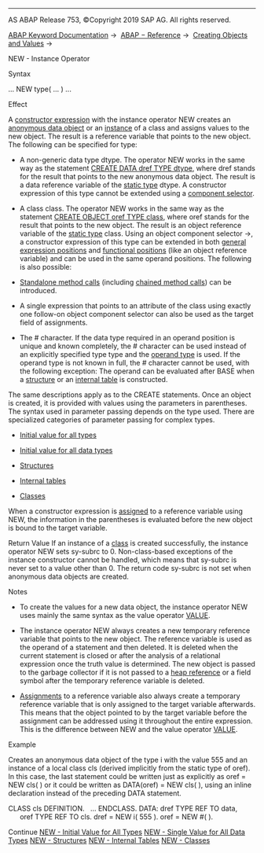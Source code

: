   

* * *

AS ABAP Release 753, ©Copyright 2019 SAP AG. All rights reserved.

[ABAP Keyword Documentation](javascript:call_link\('abenabap.htm'\)) →  [ABAP − Reference](javascript:call_link\('abenabap_reference.htm'\)) →  [Creating Objects and Values](javascript:call_link\('abencreate_objects.htm'\)) → 

NEW - Instance Operator

Syntax

... NEW type( ... ) ...

Effect

A [constructor expression](javascript:call_link\('abenconstructor_expressions.htm'\)) with the instance operator NEW creates an [anonymous data object](javascript:call_link\('abenanonymous_data_object_glosry.htm'\) "Glossary Entry") or an [instance](javascript:call_link\('abeninstance_glosry.htm'\) "Glossary Entry") of a class and assigns values to the new object. The result is a reference variable that points to the new object. The following can be specified for type:

-   A non-generic data type dtype.
    The operator NEW works in the same way as the statement [CREATE DATA dref TYPE dtype](javascript:call_link\('abapcreate_data_existing.htm'\)), where dref stands for the result that points to the new anonymous data object. The result is a data reference variable of the [static type](javascript:call_link\('abenstatic_type_glosry.htm'\) "Glossary Entry") dtype. A constructor expression of this type cannot be extended using a [component selector](javascript:call_link\('abencomponent_selector_glosry.htm'\) "Glossary Entry").

-   A class class.
    The operator NEW works in the same way as the statement [CREATE OBJECT oref TYPE class](javascript:call_link\('abapcreate_object_explicit.htm'\)), where oref stands for the result that points to the new object. The result is an object reference variable of the [static type](javascript:call_link\('abenstatic_type_glosry.htm'\) "Glossary Entry") class. Using an object component selector \->, a constructor expression of this type can be extended in both [general expression positions](javascript:call_link\('abengeneral_expression_positions.htm'\)) and [functional positions](javascript:call_link\('abenfunctional_positions.htm'\)) (like an object reference variable) and can be used in the same operand positions. The following is also possible:

-   [Standalone method calls](javascript:call_link\('abapcall_method_static_short.htm'\)) (including [chained method calls](javascript:call_link\('abenchained_method_call_glosry.htm'\) "Glossary Entry")) can be introduced.

-   A single expression that points to an attribute of the class using exactly one follow-on object component selector can also be used as the target field of assignments.

-   The # character.
    If the data type required in an operand position is unique and known completely, the # character can be used instead of an explicitly specified type type and the [operand type](javascript:call_link\('abenoperand_type_glosry.htm'\) "Glossary Entry") is used. If the operand type is not known in full, the # character cannot be used, with the following exception: The operand can be evaluated after BASE when a [structure](javascript:call_link\('abennew_constructor_params_struct.htm'\)) or an [internal table](javascript:call_link\('abennew_constructor_params_itab.htm'\)) is constructed.

The same descriptions apply as to the CREATE statements. Once an object is created, it is provided with values using the parameters in parentheses. The syntax used in parameter passing depends on the type used. There are specialized categories of parameter passing for complex types.

-   [Initial value for all types](javascript:call_link\('abennew_constructor_params_initial.htm'\))

-   [Initial value for all data types](javascript:call_link\('abennew_constructor_params_single.htm'\))

-   [Structures](javascript:call_link\('abennew_constructor_params_struct.htm'\))

-   [Internal tables](javascript:call_link\('abennew_constructor_params_itab.htm'\))

-   [Classes](javascript:call_link\('abennew_constructor_params_class.htm'\))

When a constructor expression is [assigned](javascript:call_link\('abenequals_operator.htm'\)) to a reference variable using NEW, the information in the parentheses is evaluated before the new object is bound to the target variable.

Return Value
If an instance of a [class](javascript:call_link\('abennew_constructor_params_class.htm'\)) is created successfully, the instance operator NEW sets sy-subrc to 0. Non-class-based exceptions of the instance constructor cannot be handled, which means that sy-subrc is never set to a value other than 0. The return code sy-subrc is not set when anonymous data objects are created.

Notes

-   To create the values for a new data object, the instance operator NEW uses mainly the same syntax as the value operator [VALUE](javascript:call_link\('abenconstructor_expression_value.htm'\)).

-   The instance operator NEW always creates a new temporary reference variable that points to the new object. The reference variable is used as the operand of a statement and then deleted. It is deleted when the current statement is closed or after the analysis of a relational expression once the truth value is determined. The new object is passed to the garbage collector if it is not passed to a [heap reference](javascript:call_link\('abenheap_reference_glosry.htm'\) "Glossary Entry") or a field symbol after the temporary reference variable is deleted.

-   [Assignments](javascript:call_link\('abenequals_operator.htm'\)) to a reference variable also always create a temporary reference variable that is only assigned to the target variable afterwards. This means that the object pointed to by the target variable before the assignment can be addressed using it throughout the entire expression. This is the difference between NEW and the value operator [VALUE](javascript:call_link\('abenconstructor_expression_value.htm'\)).

Example

Creates an anonymous data object of the type i with the value 555 and an instance of a local class cls (derived implicitly from the static type of oref). In this case, the last statement could be written just as explicitly as oref = NEW cls( ) or it could be written as DATA(oref) = NEW cls( ), using an inline declaration instead of the preceding DATA statement.

CLASS cls DEFINITION.
  ...
ENDCLASS.
DATA: dref TYPE REF TO data,
      oref TYPE REF TO cls.
dref = NEW i( 555 ).
oref = NEW #( ).

Continue
[NEW - Initial Value for All Types](javascript:call_link\('abennew_constructor_params_initial.htm'\))
[NEW - Single Value for All Data Types](javascript:call_link\('abennew_constructor_params_single.htm'\))
[NEW - Structures](javascript:call_link\('abennew_constructor_params_struct.htm'\))
[NEW - Internal Tables](javascript:call_link\('abennew_constructor_params_itab.htm'\))
[NEW - Classes](javascript:call_link\('abennew_constructor_params_class.htm'\))
